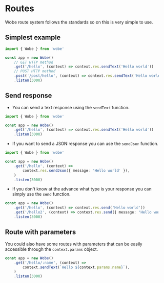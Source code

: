 # Routes

Wobe route system follows the standards so on this is very simple to use.

## Simplest example

```ts
import { Wobe } from 'wobe'

const app = new Wobe()
	// GET HTTP method
	.get('/hello', (context) => context.res.sendText('Hello world'))
	// POST HTTP method
	.post('/post/hello', (context) => context.res.sendText('Hello world'))
	.listen(3000)
```

## Send response

-   You can send a text response using the `sendText` function.

```ts
import { Wobe } from 'wobe'

const app = new Wobe()
	.get('/hello', (context) => context.res.sendText('Hello world'))
	.listen(3000)
```

-   If you want to send a JSON response you can use the `sendJson` function.

```ts
import { Wobe } from 'wobe'

const app = new Wobe()
	.get('/hello', (context) =>
		context.res.sendJson({ message: 'Hello world' }),
	)
	.listen(3000)
```

-   If you don't know at the advance what type is your response you can simply use the `send` function.

```ts
const app = new Wobe()
	.get('/hello', (context) => context.res.send('Hello world'))
	.get('/hello2', (context) => context.res.send({ message: 'Hello world' }))
	.listen(3000)
```

## Route with parameters

You could also have some routes with parameters that can be easily accessible through the `context.params` object.

```ts
const app = new Wobe()
	.get('/hello/:name', (context) =>
		context.sendText(`Hello ${context.params.name}`),
	)
	.listen(3000)
```
